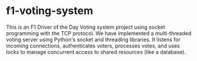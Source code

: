 # f1-voting-system

This is an F1 Driver of the Day Voting system project using socket programming with the TCP protocol. We have implemented a multi-threaded voting server using Python's socket and threading libraries. It listens for incoming connections, authenticates voters, processes votes, and uses locks to manage concurrent access to shared resources (like a database). 
